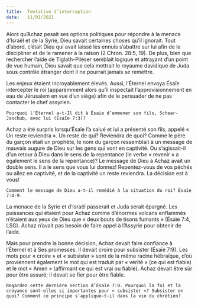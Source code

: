 ```yaml
---
title:  Tentative d’interception
date:   11/01/2021
---
```


Alors qu’Achaz pesait ses options politiques pour répondre à la menace d’Israël et de la Syrie, Dieu savait certaines choses qu’il ignorait. Tout d’abord, c’était Dieu qui avait laissé les ennuis s’abattre sur lui afin de le discipliner et de le ramener à la raison (2 Chron. 28:5, 19). De plus, bien que rechercher l’aide de Tiglath-Piléser semblait logique et attrayant d’un point de vue humain, Dieu savait que cela mettrait le royaume davidique de Juda sous contrôle étranger dont il ne pourrait jamais se remettre.

Les enjeux étaient incroyablement élevés. Aussi, l’Éternel envoya Ésaïe intercepter le roi (apparemment alors qu’il inspectait l’approvisionnement en eau de Jérusalem en vue d’un siège) afin de le persuader de ne pas contacter le chef assyrien.

`Pourquoi l’Éternel a-t-Il dit à Ésaïe d’emmener son fils, Schear-Jaschub, avec lui (Ésaïe 7:3)?`

Achaz a été surpris lorsqu’Ésaïe l’a salué et lui a présenté son fils, appelé « Un reste reviendra ». Un reste de qui? Reviendra de quoi? Comme le père du garçon était un prophète, le nom du garçon ressemblait à un message de mauvais augure de Dieu sur les gens qui vont en captivité. Ou s’agissait-il d’un retour à Dieu dans le sens de la repentance (le verbe « revenir » a également le sens de la repentance)? Le message de Dieu à Achaz avait un double sens. Il a le sens que vous lui donnez! Repentez-vous de vos péchés ou allez en captivité, et de la captivité un reste reviendra. La décision est à vous!

`Comment le message de Dieu a-t-il remédié à la situation du roi? Ésaïe 7:4-9.`

La menace de la Syrie et d’Israël passerait et Juda serait épargné. Les puissances qui étaient pour Achaz comme d’énormes volcans enflammés n’étaient aux yeux de Dieu que « deux bouts de tisons fumants » (Ésaïe 7:4, LSG). Achaz n’avait pas besoin de faire appel à l’Assyrie pour obtenir de l’aide.

Mais pour prendre la bonne décision, Achaz devait faire confiance à l’Éternel et à Ses promesses. Il devait croire pour subsister (Ésaïe 7:9). Les mots pour « croire » et « subsister » sont de la même racine hébraïque, d’où proviennent également le mot qui est traduit par « vérité » (ce qui est fiable) et le mot « Amen » (affirmant ce qui est vrai ou fiable). Achaz devait être sûr pour être assuré; il devait se fier pour être fiable.

`Regardez cette dernière section d’Ésaïe 7:9. Pourquoi la foi et la croyance sont-elles si importantes pour « subsister »? Subsister en quoi? Comment ce principe s’applique-t-il dans la vie du chrétien?`